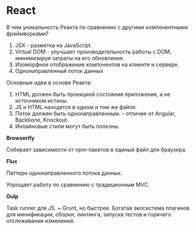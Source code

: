 # React

В чем уникальность Реакта по сравнению с другими компонентными фреймворками?

1) JSX - разметка на JavaScript.
2) Virtual DOM - улучшает производительность работы с DOM, минимизируя затраты на его обновления.
3) Изоморфное отображение компонентов на клиенте и сервере.
4) Однонаправленный поток данных

Основные идеи в основе Реакта:

1) HTML должен быть проекцией состояния приложения, а не источником истины.
2) JS и HTML находятся в одном и том же файле.
3) Поток должен быть однонаправленным. - отличие от Angular, Backbone, Knockout.
4) Инлайновые стили могут быть полезны.


__Browserify__

Собирает зависимости от npm-пакетов в единый файл для браузера.


__Flux__

Паттерн однонаправленного потока данных.

Упрощает работу по сравнению с традиционным MVC.

__Gulp__

Task runner для JS. ~ Grunt, но быстрее.
Богатая экосистема плагинов для минификации, сборки, линтинга, запуска тестов и горячего отслеживания изменений.
